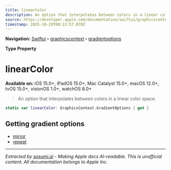 ```yaml
---
title: linearColor
description: An option that interpolates between colors in a linear color space.
source: https://developer.apple.com/documentation/swiftui/graphicscontext/gradientoptions/linearcolor
timestamp: 2025-10-29T00:13:57.070Z
---
```


**Navigation:** [Swiftui](/documentation/swiftui) › [graphicscontext](/documentation/swiftui/graphicscontext) › [gradientoptions](/documentation/swiftui/graphicscontext/gradientoptions)

**Type Property**

# linearColor

**Available on:** iOS 15.0+, iPadOS 15.0+, Mac Catalyst 15.0+, macOS 12.0+, tvOS 15.0+, visionOS 1.0+, watchOS 8.0+

> An option that interpolates between colors in a linear color space.

```swift
static var linearColor: GraphicsContext.GradientOptions { get }
```

## Getting gradient options

- [mirror](/documentation/swiftui/graphicscontext/gradientoptions/mirror)
- [repeat](/documentation/swiftui/graphicscontext/gradientoptions/repeat)

---

*Extracted by [sosumi.ai](https://sosumi.ai) - Making Apple docs AI-readable.*
*This is unofficial content. All documentation belongs to Apple Inc.*
